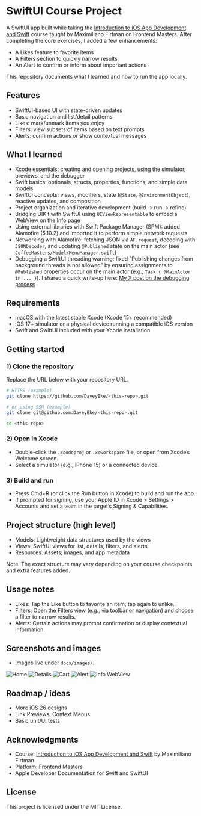 # SwiftUI Course Project

A SwiftUI app built while taking the [Introduction to iOS App Development and Swift](https://frontendmasters.com/courses/swift-ios/) course taught by Maximiliano Firtman on Frontend Masters. After completing the core exercises, I added a few enhancements:
- A Likes feature to favorite items
- A Filters section to quickly narrow results
- An Alert to confirm or inform about important actions

This repository documents what I learned and how to run the app locally.

## Features

- SwiftUI-based UI with state-driven updates
- Basic navigation and list/detail patterns
- Likes: mark/unmark items you enjoy
- Filters: view subsets of items based on text prompts
- Alerts: confirm actions or show contextual messages

## What I learned

- Xcode essentials: creating and opening projects, using the simulator, previews, and the debugger
- Swift basics: optionals, structs, properties, functions, and simple data models
- SwiftUI concepts: views, modifiers, state (`@State`, `@EnvironmentObject`), reactive updates, and composition
- Project organization and iterative development (build → run → refine)
- Bridging UIKit with SwiftUI using `UIViewRepresentable` to embed a WebView on the Info page
- Using external libraries with Swift Package Manager (SPM): added Alamofire (5.10.2) and imported it to perform simple network requests
- Networking with Alamofire: fetching JSON via `AF.request`, decoding with `JSONDecoder`, and updating `@Published` state on the main actor (see `CoffeeMasters/Model/MenuManager.swift`)
- Debugging a SwiftUI threading warning: fixed “Publishing changes from background threads is not allowed” by ensuring assignments to `@Published` properties occur on the main actor (e.g., `Task { @MainActor in ... }`). I shared a quick write-up here: [My X post on the debugging process](https://twitter.com/1804davey/status/1980522212626214934)

## Requirements

- macOS with the latest stable Xcode (Xcode 15+ recommended)
- iOS 17+ simulator or a physical device running a compatible iOS version
- Swift and SwiftUI included with your Xcode installation

## Getting started

### 1) Clone the repository

Replace the URL below with your repository URL.

```bash
# HTTPS (example)
git clone https://github.com/DaveyEke/<this-repo>.git

# or using SSH (example)
git clone git@github.com:DaveyEke/<this-repo>.git
```

```bash
cd <this-repo>
```

### 2) Open in Xcode

- Double-click the `.xcodeproj` or `.xcworkspace` file, or open from Xcode’s Welcome screen.
- Select a simulator (e.g., iPhone 15) or a connected device.

### 3) Build and run

- Press Cmd+R (or click the Run button in Xcode) to build and run the app.
- If prompted for signing, use your Apple ID in Xcode > Settings > Accounts and set a team in the target’s Signing & Capabilities.

## Project structure (high level)

- Models: Lightweight data structures used by the views
- Views: SwiftUI views for list, details, filters, and alerts
- Resources: Assets, images, and app metadata

Note: The exact structure may vary depending on your course checkpoints and extra features added.

## Usage notes

- Likes: Tap the Like button to favorite an item; tap again to unlike.
- Filters: Open the Filters view (e.g., via toolbar or navigation) and choose a filter to narrow results.
- Alerts: Certain actions may prompt confirmation or display contextual information.

## Screenshots and images

- Images live under `docs/images/`.

![Home](docs/images/home.png)
![Details](docs/images/details.png)
![Cart](docs/images/cart.png)
![Alert](docs/images/alert.png)
![Info WebView](docs/images/infowebview.png)

## Roadmap / ideas

- More iOS 26 designs
- Link Previews, Context Menus
- Basic unit/UI tests

## Acknowledgments

- Course: [Introduction to iOS App Development and Swift](https://frontendmasters.com/courses/swift-ios/) by Maximiliano Firtman
- Platform: Frontend Masters
- Apple Developer Documentation for Swift and SwiftUI

## License

This project is licensed under the MIT License.
